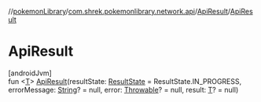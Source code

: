 //[pokemonLibrary](../../../index.md)/[com.shrek.pokemonlibrary.network.api](../index.md)/[ApiResult](index.md)/[ApiResult](-api-result.md)

# ApiResult

[androidJvm]\
fun &lt;[T](index.md)&gt; [ApiResult](-api-result.md)(resultState: [ResultState](../-result-state/index.md) = ResultState.IN_PROGRESS, errorMessage: [String](https://kotlinlang.org/api/latest/jvm/stdlib/kotlin/-string/index.html)? = null, error: [Throwable](https://kotlinlang.org/api/latest/jvm/stdlib/kotlin/-throwable/index.html)? = null, result: [T](index.md)? = null)
